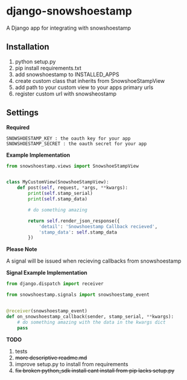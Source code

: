 django-snowshoestamp
====================

A Django app for integrating with snowshoestamp


Installation
------------

1. python setup.py
2. pip install requirements.txt
3. add snowshoestamp to INSTALLED_APPS
4. create custom class that inherits from SnowshoeStampView
5. add path to your custom view to your apps primary urls
6. register custom url with snowsheostamp

Settings
--------


__Required__


```
SNOWSHOESTAMP_KEY : the oauth key for your app
SNOWSHOESTAMP_SECRET : the oauth secret for your app
```


__Example Implementation__


```views.py
from snowshoestamp.views import SnowshoeStampView


class MyCustomView(SnowshoeStampView):
    def post(self, request, *args, **kwargs):
        print(self.stamp_serial)
        print(self.stamp_data)

        # do something amazing

        return self.render_json_response({
            'detail': 'Snowshoestamp Callback recieved',
            'stamp_data': self.stamp_data
        })
```


__Please Note__

A signal will be issued when recieving callbacks from snowshoestamp


__Signal Example Implementation__


```signals.py
from django.dispatch import receiver

from snowshoestamp.signals import snowshoestamp_event


@receiver(snowshoestamp_event)
def on_snowshoestamp_callback(sender, stamp_serial, **kwargs):
    # do something amazing with the data in the kwargs dict
    pass
```


__TODO__

1. tests
2. ~~more descriptive readme.md~~
3. improve setup.py to install from requirements
4. ~~fix broken python_sdk install cant install from pip lacks setup.py~~
